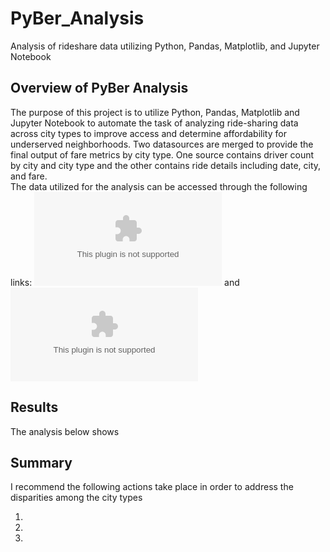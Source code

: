 # PyBer_Analysis
Analysis of rideshare data utilizing Python, Pandas, Matplotlib, and Jupyter Notebook

## Overview of PyBer Analysis
The purpose of this project is to utilize Python, Pandas, Matplotlib and Jupyter Notebook to automate the task of analyzing ride-sharing data across city types to improve access and determine affordability for underserved neighborhoods. Two datasources are merged to provide the final output of fare metrics by city type.  One source contains driver count by city and city type and the other contains ride details including date, city, and fare.  
The data utilized for the analysis can be accessed through the following links: ![city_data.csv](https://github.com/dschul01/PyBer_Analysis/blob/main/Resources/city_data.csv) and ![ride_data.csv](https://github.com/dschul01/PyBer_Analysis/blob/main/Resources/ride_data.csv)

## Results
The analysis below shows


## Summary
I recommend the following actions take place in order to address the disparities among the city types

1. 
2. 
3. 